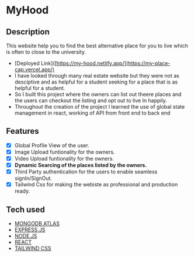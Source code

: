 # MyHood

## Description

This website help you to find the best alternative place for you to live which is often to close to the university.

- [Deployed Link]([https://my-hood.netlify.app/](https://my-place-cap.vercel.app/)
- I have looked through many real estate website but they were not as desciptive and as helpful for a student seeking for a place that is as helpful for a student. 
- So I built this project where the owners can list out theere places and the users can checkout the listing and opt out to live In happily.
- Throughout the creation of the project I learned the use of global state management in react, working of API from front end to back end

## Features

 - [x] Global Profile View of the user.
 - [x] Image Upload funtionality for the owners.
 - [x] Video Upload funtionality for the owners.
 - [x] **Dynamic Searcing of the places listed by the owners.**
 - [x] Third Party authentication for the users to enable seamless signIn/SignOut.
 - [x] Tailwind Css for making the webiste as professional  and production ready.

## Tech used
- [MONGODB ATLAS](https://www.mongodb.com/lp/cloud/atlas/try4?utm_source=bing&utm_campaign=search_bs_pl_evergreen_atlas_core_prosp-brand_gic-null_apac-in_ps-all_desktop_eng_lead&utm_term=mongocloud&utm_medium=cpc_paid_search&utm_ad=p&utm_ad_campaign_id=415204524&adgroup=1222657400083518&msclkid=eb1dfcd7876717155ff09a8140dc10ce)
- [EXPRESS.JS](https://expressjs.com/)
- [NODE.JS](https://nodejs.org/docs/latest/api/)
- [REACT](https://react.dev/)
- [TAILWIND CSS](https://tailwindcss.com/docs/guides/vite)


